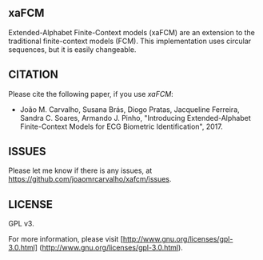 ## xaFCM
Extended-Alphabet Finite-Context models (xaFCM) are an extension to the traditional finite-context models (FCM).
This implementation uses circular sequences, but it is easily changeable.

## CITATION
Please cite the following paper, if you use <i>xaFCM</i>:
* João M. Carvalho, Susana Brás, Diogo Pratas, Jacqueline Ferreira, Sandra C. Soares, Armando J. Pinho, "Introducing Extended-Alphabet Finite-Context Models for ECG Biometric Identification", 2017.

## ISSUES
Please let me know if there is any issues, at https://github.com/joaomrcarvalho/xafcm/issues.

## LICENSE
GPL v3.

For more information, please visit
[http://www.gnu.org/licenses/gpl-3.0.html]
(http://www.gnu.org/licenses/gpl-3.0.html).
